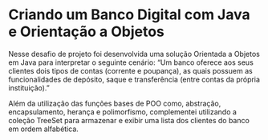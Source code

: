 # Criando um Banco Digital com Java e Orientação a Objetos
Nesse desafio de projeto foi desenvolvida uma solução Orientada a Objetos em Java para interpretar o seguinte cenário: “Um banco oferece aos seus clientes dois tipos de contas (corrente e poupança), as quais possuem as funcionalidades de depósito, saque e transferência (entre contas da própria instituição).”

Além da utilização das funções bases de POO como, abstração, encapsulamento, herança e polimorfismo, complementei utilizando a coleção TreeSet para armazenar e exibir uma lista dos clientes do banco em ordem alfabética.
